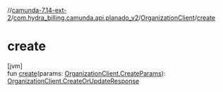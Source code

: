 //[camunda-7.14-ext-2](../../../index.md)/[com.hydra_billing.camunda.api.planado_v2](../index.md)/[OrganizationClient](index.md)/[create](create.md)

# create

[jvm]\
fun [create](create.md)(params: [OrganizationClient.CreateParams](-create-params/index.md)): [OrganizationClient.CreateOrUpdateResponse](-create-or-update-response/index.md)
